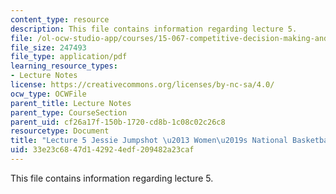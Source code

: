 ```yaml
---
content_type: resource
description: This file contains information regarding lecture 5.
file: /ol-ocw-studio-app/courses/15-067-competitive-decision-making-and-negotiation-spring-2011/33e23c6847d142924edf209482a23caf_MIT15_067S11_lec05.pdf
file_size: 247493
file_type: application/pdf
learning_resource_types:
- Lecture Notes
license: https://creativecommons.org/licenses/by-nc-sa/4.0/
ocw_type: OCWFile
parent_title: Lecture Notes
parent_type: CourseSection
parent_uid: cf26a17f-150b-1720-cd8b-1c08c02c26c8
resourcetype: Document
title: "Lecture 5 Jessie Jumpshot \u2013 Women\u2019s National Basketball League"
uid: 33e23c68-47d1-4292-4edf-209482a23caf
---
```

This file contains information regarding lecture 5.